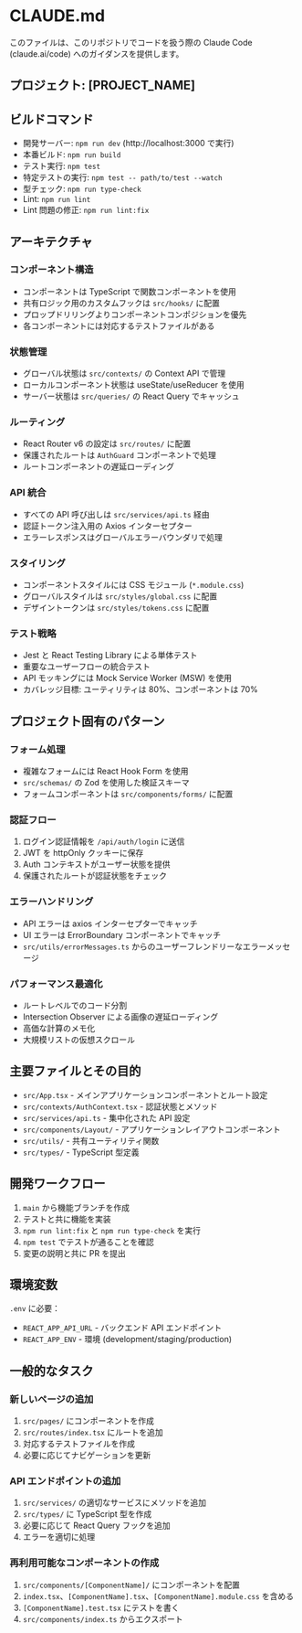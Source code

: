 # CLAUDE.md

このファイルは、このリポジトリでコードを扱う際の Claude Code (claude.ai/code) へのガイダンスを提供します。

## プロジェクト: [PROJECT_NAME]

## ビルドコマンド

- 開発サーバー: `npm run dev` (http://localhost:3000 で実行)
- 本番ビルド: `npm run build`
- テスト実行: `npm test`
- 特定テストの実行: `npm test -- path/to/test --watch`
- 型チェック: `npm run type-check`
- Lint: `npm run lint`
- Lint 問題の修正: `npm run lint:fix`

## アーキテクチャ

### コンポーネント構造
- コンポーネントは TypeScript で関数コンポーネントを使用
- 共有ロジック用のカスタムフックは `src/hooks/` に配置
- プロップドリリングよりコンポーネントコンポジションを優先
- 各コンポーネントには対応するテストファイルがある

### 状態管理
- グローバル状態は `src/contexts/` の Context API で管理
- ローカルコンポーネント状態は useState/useReducer を使用
- サーバー状態は `src/queries/` の React Query でキャッシュ

### ルーティング
- React Router v6 の設定は `src/routes/` に配置
- 保護されたルートは `AuthGuard` コンポーネントで処理
- ルートコンポーネントの遅延ローディング

### API 統合
- すべての API 呼び出しは `src/services/api.ts` 経由
- 認証トークン注入用の Axios インターセプター
- エラーレスポンスはグローバルエラーバウンダリで処理

### スタイリング
- コンポーネントスタイルには CSS モジュール (`*.module.css`)
- グローバルスタイルは `src/styles/global.css` に配置
- デザイントークンは `src/styles/tokens.css` に配置

### テスト戦略
- Jest と React Testing Library による単体テスト
- 重要なユーザーフローの統合テスト
- API モッキングには Mock Service Worker (MSW) を使用
- カバレッジ目標: ユーティリティは 80%、コンポーネントは 70%

## プロジェクト固有のパターン

### フォーム処理
- 複雑なフォームには React Hook Form を使用
- `src/schemas/` の Zod を使用した検証スキーマ
- フォームコンポーネントは `src/components/forms/` に配置

### 認証フロー
1. ログイン認証情報を `/api/auth/login` に送信
2. JWT を httpOnly クッキーに保存
3. Auth コンテキストがユーザー状態を提供
4. 保護されたルートが認証状態をチェック

### エラーハンドリング
- API エラーは axios インターセプターでキャッチ
- UI エラーは ErrorBoundary コンポーネントでキャッチ
- `src/utils/errorMessages.ts` からのユーザーフレンドリーなエラーメッセージ

### パフォーマンス最適化
- ルートレベルでのコード分割
- Intersection Observer による画像の遅延ローディング
- 高価な計算のメモ化
- 大規模リストの仮想スクロール

## 主要ファイルとその目的

- `src/App.tsx` - メインアプリケーションコンポーネントとルート設定
- `src/contexts/AuthContext.tsx` - 認証状態とメソッド
- `src/services/api.ts` - 集中化された API 設定
- `src/components/Layout/` - アプリケーションレイアウトコンポーネント
- `src/utils/` - 共有ユーティリティ関数
- `src/types/` - TypeScript 型定義

## 開発ワークフロー

1. `main` から機能ブランチを作成
2. テストと共に機能を実装
3. `npm run lint:fix` と `npm run type-check` を実行
4. `npm test` でテストが通ることを確認
5. 変更の説明と共に PR を提出

## 環境変数

`.env` に必要：
- `REACT_APP_API_URL` - バックエンド API エンドポイント
- `REACT_APP_ENV` - 環境 (development/staging/production)

## 一般的なタスク

### 新しいページの追加
1. `src/pages/` にコンポーネントを作成
2. `src/routes/index.tsx` にルートを追加
3. 対応するテストファイルを作成
4. 必要に応じてナビゲーションを更新

### API エンドポイントの追加
1. `src/services/` の適切なサービスにメソッドを追加
2. `src/types/` に TypeScript 型を作成
3. 必要に応じて React Query フックを追加
4. エラーを適切に処理

### 再利用可能なコンポーネントの作成
1. `src/components/[ComponentName]/` にコンポーネントを配置
2. `index.tsx`、`[ComponentName].tsx`、`[ComponentName].module.css` を含める
3. `[ComponentName].test.tsx` にテストを書く
4. `src/components/index.ts` からエクスポート